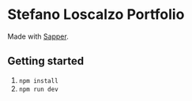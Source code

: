 # Stefano Loscalzo Portfolio

Made with [Sapper](https://github.com/sveltejs/sapper).


## Getting started

1. `npm install`
2. `npm run dev`
